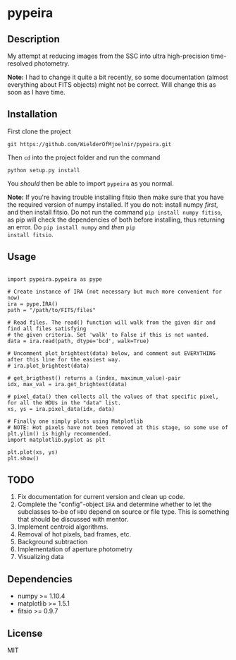 # pypeira

## Description
My attempt at reducing images from the SSC into ultra high-precision time-resolved photometry.

**Note:** I had to change it quite a bit recently, so some documentation (almost everything about FITS objects)
might not be correct. Will change this as soon as I have time.

## Installation

First clone the project

<pre><code>git https://github.com/WielderOfMjoelnir/pypeira.git</code></pre>

Then <code>cd</code> into the project folder and run the command

<pre><code>python setup.py install</code></pre>

You *should* then be able to import <code>pypeira</code> as you normal.

**Note:** If you're having trouble installing fitsio then make sure that you have the required version of numpy installed. If you do not: install numpy *first*, and then install fitsio. Do not run the command <code>pip install numpy fitiso</code>, as pip will check the dependencies of both before installing, thus returning an error. Do <code>pip install numpy</code> and *then* <code>pip install fitsio</code>.

## Usage

<pre><code>
import pypeira.pypeira as pype

# Create instance of IRA (not necessary but much more convenient for now)
ira = pype.IRA()
path = "/path/to/FITS/files"

# Read files. The read() function will walk from the given dir and find all files satisfying 
# the given criteria. Set 'walk' to False if this is not wanted.
data = ira.read(path, dtype='bcd', walk=True)

# Uncomment plot_brightest(data) below, and comment out EVERYTHING after this line for the easiest way.
# ira.plot_brightest(data)

# get_brigthest() returns a (index, maximum_value)-pair
idx, max_val = ira.get_brightest(data)

# pixel_data() then collects all the values of that specific pixel, for all the HDUs in the "data" list.
xs, ys = ira.pixel_data(idx, data)

# Finally one simply plots using Matplotlib
# NOTE: Hot pixels have not been removed at this stage, so some use of plt.ylim() is highly recommended.
import matplotlib.pyplot as plt

plt.plot(xs, ys)
plt.show()
</code></pre>

## TODO
1. Fix documentation for current version and clean up code.
2. Complete the "config"-object <code>IRA</code> and determine whether to let the subclasses to-be of
<code>HDU</code> depend on source or file type. This is something that should be discussed with mentor.
3. Implement centroid algorithms.
4. Removal of hot pixels, bad frames, etc.
5. Background subtraction
6. Implementation of aperture photometry
7. Visualizing data

## Dependencies
* numpy >= 1.10.4
* matplotlib >= 1.5.1
* fitsio >= 0.9.7

## License
MIT
